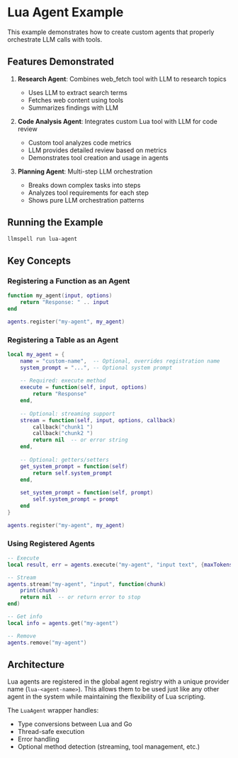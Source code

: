 # Lua Agent Example

This example demonstrates how to create custom agents that properly orchestrate LLM calls with tools.

## Features Demonstrated

1. **Research Agent**: Combines web_fetch tool with LLM to research topics
   - Uses LLM to extract search terms
   - Fetches web content using tools
   - Summarizes findings with LLM

2. **Code Analysis Agent**: Integrates custom Lua tool with LLM for code review
   - Custom tool analyzes code metrics
   - LLM provides detailed review based on metrics
   - Demonstrates tool creation and usage in agents

3. **Planning Agent**: Multi-step LLM orchestration
   - Breaks down complex tasks into steps
   - Analyzes tool requirements for each step
   - Shows pure LLM orchestration patterns

## Running the Example

```bash
llmspell run lua-agent
```

## Key Concepts

### Registering a Function as an Agent

```lua
function my_agent(input, options)
    return "Response: " .. input
end

agents.register("my-agent", my_agent)
```

### Registering a Table as an Agent

```lua
local my_agent = {
    name = "custom-name",  -- Optional, overrides registration name
    system_prompt = "...", -- Optional system prompt
    
    -- Required: execute method
    execute = function(self, input, options)
        return "Response"
    end,
    
    -- Optional: streaming support
    stream = function(self, input, options, callback)
        callback("chunk1 ")
        callback("chunk2 ")
        return nil  -- or error string
    end,
    
    -- Optional: getters/setters
    get_system_prompt = function(self)
        return self.system_prompt
    end,
    
    set_system_prompt = function(self, prompt)
        self.system_prompt = prompt
    end
}

agents.register("my-agent", my_agent)
```

### Using Registered Agents

```lua
-- Execute
local result, err = agents.execute("my-agent", "input text", {maxTokens = 100})

-- Stream
agents.stream("my-agent", "input", function(chunk)
    print(chunk)
    return nil  -- or return error to stop
end)

-- Get info
local info = agents.get("my-agent")

-- Remove
agents.remove("my-agent")
```

## Architecture

Lua agents are registered in the global agent registry with a unique provider name (`lua-<agent-name>`). This allows them to be used just like any other agent in the system while maintaining the flexibility of Lua scripting.

The `LuaAgent` wrapper handles:
- Type conversions between Lua and Go
- Thread-safe execution
- Error handling
- Optional method detection (streaming, tool management, etc.)